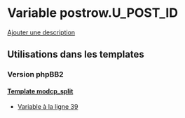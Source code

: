 # Variable postrow.U_POST_ID
[Ajouter une description](https://fa-tvars.appspot.com/var/postrow.U_POST_ID)

## Utilisations dans les templates

### Version phpBB2

#### [Template modcp_split](subsilver/modcp_split.md)
* [Variable &agrave; la ligne 39](../subsilver/modcp_split.tpl#L39)